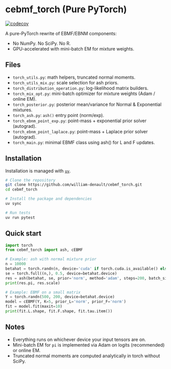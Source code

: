 # cebmf_torch (Pure PyTorch)

[![codecov](https://codecov.io/gh/william-denault/cebmf_torch/branch/main/graph/badge.svg)](https://codecov.io/gh/william-denault/cebmf_torch)

A pure-PyTorch rewrite of EBMF/EBNM components:
- No NumPy. No SciPy. No R.
- GPU-accelerated with mini-batch EM for mixture weights.

## Files
- `torch_utils.py`: math helpers, truncated normal moments.
- `torch_utils_mix.py`: scale selection for ash priors.
- `torch_distribution_operation.py`: log-likelihood matrix builders.
- `torch_mix_opt.py`: mini-batch optimizer for mixture weights (Adam / online EM).
- `torch_posterior.py`: posterior mean/variance for Normal & Exponential mixtures.
- `torch_ash.py`: `ash()` entry point (norm/exp).
- `torch_ebnm_point_exp.py`: point-mass + exponential prior solver (autograd).
- `torch_ebnm_point_laplace.py`: point-mass + Laplace prior solver (autograd).
- `torch_main.py`: minimal EBMF class using ash() for L and F updates.

## Installation

Installation is managed with [`uv`](https://docs.astral.sh/uv/getting-started/installation/).

```bash
# Clone the repository
git clone https://github.com/william-denault/cebmf_torch.git
cd cebmf_torch

# Install the package and dependencies
uv sync

# Run tests
uv run pytest
```

## Quick start

```python
import torch
from cebmf_torch import ash, cEBMF

# Example: ash with normal mixture prior
n = 10000
betahat = torch.randn(n, device='cuda' if torch.cuda.is_available() else 'cpu')
se = torch.full((n,), 0.5, device=betahat.device)
res = ash(betahat, se, prior='norm', method='adam', steps=200, batch_size=8192)
print(res.pi, res.scale)

# Example: EBMF on a small matrix
Y = torch.randn(500, 200, device=betahat.device)
model = cEBMF(Y, K=5, prior_L='norm', prior_F='norm')
fit = model.fit(maxit=10)
print(fit.L.shape, fit.F.shape, fit.tau.item())
```

## Notes

- Everything runs on whichever device your input tensors are on.
- Mini-batch EM for `pi` is implemented via Adam on logits (recommended) or online EM.
- Truncated normal moments are computed analytically in torch without SciPy.
